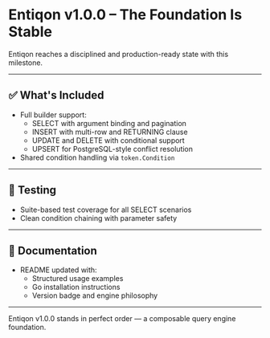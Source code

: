 # Entiqon v1.0.0 – The Foundation Is Stable

Entiqon reaches a disciplined and production-ready state with this milestone.

---

## ✅ What's Included

- Full builder support:
  - SELECT with argument binding and pagination
  - INSERT with multi-row and RETURNING clause
  - UPDATE and DELETE with conditional support
  - UPSERT for PostgreSQL-style conflict resolution
- Shared condition handling via `token.Condition`

---

## 🧪 Testing

- Suite-based test coverage for all SELECT scenarios
- Clean condition chaining with parameter safety

---

## 📘 Documentation

- README updated with:
  - Structured usage examples
  - Go installation instructions
  - Version badge and engine philosophy

---

Entiqon v1.0.0 stands in perfect order — a composable query engine foundation.
